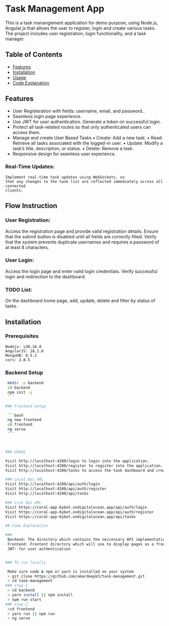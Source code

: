 # Task Management App

This is a task manangement application for demo purpose, using Node.js, Angular.js that allows the user to register, login and create various tasks. The project includes user registration, login functionality, and a task manager.

## Table of Contents

- [Features](#features)
- [Installation](#installation)
- [Usage](#usage)
- [Code Explanation](#code-explanation)


## Features

- User Registeration with fields: username, email, and password..
- Seamless login page experience.
- Use JWT for user authentication. Generate a token on successful login.
- Protect all task-related routes so that only authenticated users can access them.
- Manage and create User Based Tasks
    ▪ Create: Add a new task. 
    ▪ Read: Retrieve all tasks associated with the logged-in user. 
    ▪ Update: Modify a task’s title, description, or status. 
    ▪ Delete: Remove a task.
- Responsive design for seamless user experience.
### Real-Time Updates: 
    Implement real-time task updates using WebSockets, so 
    that any changes to the task list are reflected immediately across all connected 
    clients. 


## Flow Instruction
### User Registration:
Access the registration page and provide valid registration details. Ensure that the submit button is disabled until all fields are correctly filled. Verify that the system prevents duplicate usernames and requires a password of at least 8 characters.

### User Login:
Access the login page and enter valid login credentials. Verify successful login and redirection to the dashboard.

### TODO List:
On the dashboard home page, add, update, delete and filter by status of tasks.

## Installation

### Prerequisites

    Nodejs: v20.16.0
    AngularJS: 18.2.6
    MongoDB: 8.5.2
    cors: 2.8.5

### Backend Setup

   ```bash
    mkdir -p backend
    cd backend
    npm init -y
    ```

### Frontend Setup

    ```bash
    ng new frontend
    cd frontend
    ng serve
    ```



### USAGE

Visit http://localhost:4200/login to login into the application.
Visit http://localhost:4200/register to register into the application.
Visit http://localhost:4200/tasks to access the task dashboard and create user tasks.

### Local Api URL
Visit http://localhost:4200/api/auth/login
Visit http://localhost:4200/api/auth/register
Visit http://localhost:4200/api/tasks

### Live Api URL
Visit https://coral-app-6ybot.ondigitalocean.app/api/auth/login
Visit https://coral-app-6ybot.ondigitalocean.app/api/auth/register
Visit https://coral-app-6ybot.ondigitalocean.app/api/tasks

## Code Explanation

### 
    Backend: The directory which contains the neccessary API implementation
    Frontend: Frontent directory which will use to display pages as a frontend.
    JWT: for user authentication


### To run locally

    Make sure node & npm or yarn is installed on your system
    > git clone https://github.com/amardeepk3/task-management.git
    > cd task-management
### step-1
    > cd backend 
    > yarn install || npm install
    > npm run start
### step-2
    >cd frontend
    > yarn run || npm run
    > ng serve
